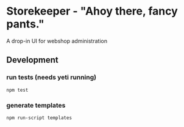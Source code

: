# Storekeeper - "Ahoy there, fancy pants."
A drop-in UI for webshop administration

## Development

### run tests (needs yeti running)
`npm test`

### generate templates
`npm run-script templates`
